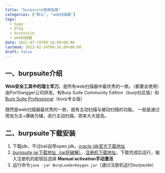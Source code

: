 ```yaml
---
title: "burpsuite使用指南"
categories: ["默认", "web扫描器"]
tags: 
  - hugo
  - blog
  - burpsuite
  - web扫描器
date: 2022-07-15T09:16:09+08:00
lastmod: 2023-02-24T09:16:09+08:00
draft: false
---
```


## 一、burpsuite介绍

**Web安全工具中的瑞士军刀**，是所有web扫描器中最优秀的一款。（都要会使用）
由PortSwigger公司研发。有Burp Suite Community Edition（burp社区版）和[Burp Suite Professional](https://portswigger.net/burp/pro)（burp专业版）

既然是web扫描器最优秀的一款，就有主动扫描与被动扫描的功能。
一般是通过爬虫为主+爆破为辅，进行主动扫描，效率大大提高。

## 二、burpsuite下载安装

1. 下载jdk，不过kali自带open jdk。[oracle jdk官方下载地址](https://www.oracle.com/cn/java/technologies/downloads/#java11)
2. [burpsuite jar下载地址（jar好破解）](https://portswigger.net/burp/releases/)，[注册机下载地址](https://github.com/h3110w0r1d-y/BurpLoaderKeygen)，下载完成后运行，输入注册机的密钥后选择 **Manual activation手动激活**
3. 运行命令`java -jar BurpLoaderKeygen.jar`（通过注册机运行burpsuite）


